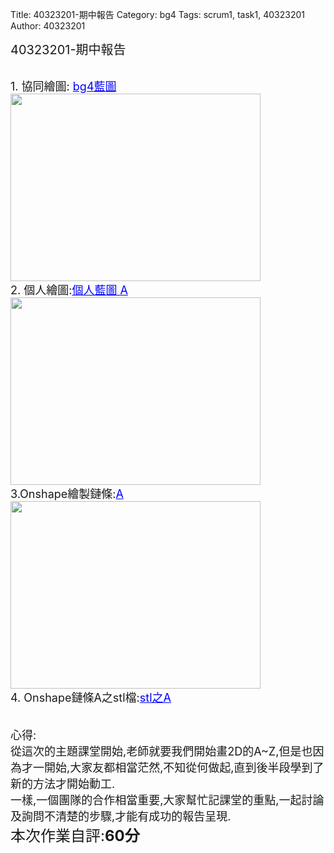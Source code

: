 Title: 40323201-期中報告
Category: bg4
Tags: scrum1, task1, 40323201
Author: 40323201

<span style="font-size:20px;">40323201-期中報告</span>
<!-- PELICAN_END_SUMMARY -->
<br>
<span style="font-size:18px;">1. 協同繪圖: <a href="http://cdw2bg4-40323201.rhcloud.com/bg4/scrum1_task1" style="color:blue;"> bg4藍圖 </a></span>
<br>
<img
src="https://lh3.googleusercontent.com/1TFAuSJABdP1eesI1XkSroR3jzmL0PB5en-5QSC8Qa7MKm0pBc4Bl4Kvkz-3T3MbRFF4d-fTh034KkVBxI0yAb1S9z1LmFVIkNqhNQHp32BnpyABrFlg6qZia3cRrOv0BJBlSRy-d4H1b2hW-UVLPiFLOQ8KE4lbesEBb1wrmeYSlVejtDrgIIuCS6lq8kXIB-a39rZ0uzc29_59PFRmuezQUMxdeO0sUfrI2pJQiwQCV9jdc4YaswRV6VMJ9bJWaqGCr1GDVdAvP4BaoJDPXN18WgFMVgHHbQro9TT8uSSjgyvELIA_1lPN5v45-IuHeV6ky9kakl5vGGsEEaL0r057YXOq4QqLiwiMKQ8dv6kIhSn06AO5MMxh17LSfGC-fvNy_RIf7_UtUqlrKjx-zXdibHPHHYh4qOkcvh5_L1jSZx-oy6YmJczBUW_b0UHHctTic0ssZXyI7IHNAC_gGgsFoSUtQxvn---NzG4FWINB28tWMvYl-T5JEqc9I-oONm-pfI0Cr5SmQHsLOjJrMWNfpoLAupMBeMYLS6ludViTXYmZ0_fzwsb8biEUxVbcMD39=w638-h598-no"width="400"height="300">
<br>
<span style="font-size:18px;">2. 個人繪圖:<a href="http://bg4scrum1-40323201.rhcloud.com/"style="color:blue;">個人藍圖 A </font></a></span>
<br>
<img
src="https://lh3.googleusercontent.com/ZCuvH0G0ouW-_pFhhVbwFu0_tl1Gz3iWbesJ8c6_BwfnGChpKNA5f57lbjDraMrOQ3-MUdK9561QcYq3K9jwwZ-NU7PsFRNvBHM3wXHiqdSrEYRmICmf8enPF_CCouFS6Sj9AO7nd37hVVhfQYyVRtUzwqRI5-KBkmC86wjLk2cyUx3K9eL8JRvbs-W34J3DCwgao7GYfKWIe8xWtAkQyo-FrAbVH5Eo1Gs_2WEGC5JWNdcRjTvsHU7VzcFW4rrk2Jqss0S24H7neBDCr3c7a7HbZFI38ELwPJxdxcKB2ye4CWGVC1raMdLpKW29LoC5rpaEm1DOHoV0y4uC4wLDXGSA_bUT5FcMm25YT-6QPXW3e8uwjvuC1HcX21aXllhnWuVIwJyB0xxs8AsDAL-R_SynBuhI3uzjgI1KlkF5DsuNk4rC8en351dMiMLPwgxQQaThhVka5BsWxkLLqz9jKuXTTQvRsqtEo3t6ZG-bdRCs7PttUbJDLYtR2P4I3TbiFpGRYIQUsHrumOSMe3q31GNazqId1JqW2xWd1xEuANfLcS3exc0vsaj2fe9dpxdPyRrf=w561-h470-no"width="400"height="300">
<br>
<span style="font-size:18px;">3.Onshape繪製鏈條:<a href="https://cad.onshape.com/documents/b8e75d0261b9d2f91ff7fbe8/w/3583de3e0792c9793f320027/e/f5ac724a461a16bb1370e750"style="color:blue;">A </font></a></span>
<br>
<img
src="https://lh3.googleusercontent.com/e6HaKaPUEGKIdBNS22Ij6_1yfUvUFNFZSZBpTGF5BUcBM4QQn6g66-cIc5LCTHYrfpKB5mo0N_gf_sJbfh_qUCVrpWr3_jf1HjDsTwmG8D-l12TBk_7eB0tGMhOIWMpr2IMSg2M9V0Gm3ho3FpGGfAptRap42MNUQvLXhENwb55n7IvDipMe-_Y5kldXB2zYoCAkiiasjG3ud3HuK592RQwqjvxG6quz31s_btT14iIk4Q6oGqw4g98NZaGWJHz6WO2mEgHi2xAaQF7A1hVtD2tttnN4dhR3St_QKdJOCahNqann5lPwd-fMlMoOjdQrpLv_L1JKqTzJkH1eSogxt3YZWndxguPJ2KLNdKt0IiezBoaMHa_S-Kyz-ucRsPlfUU5tdkOFdhSh9699R72e7EBxpH9rcQxloe_5qSOHQi43BjyPlTJ5NFn9IQGMY6_sUGt8tD7xo63uzL8sjf1UDI91x0JF4J-_XFRQb6Hc36PRYe1bTQ9x2QWMso0opyEJj7CrHuC8TkigFNaFxq8iFtBN1XbPv8mJG8O6mtvTEzSRNIXreYNqY3542XZR_mNnMAGG=w1035-h879-no"width="400"height="300">
<br>
<span style="font-size:18px;">4. Onshape鏈條A之stl檔:<a href="https://github.com/40323201/stl/blob/master/bg4%20chain%2040323201-A%20-%20chainA.stl"style="color:blue;">stl之A </font></a></span>
<br>
<script src="https://embed.github.com/view/3d/40323201/stl/master/bg4%20chain%2040323201-A%20-%20chainA.stl"></script>
<br>
<br>
<span style="font-size:18px;">心得:<br>
從這次的主題課堂開始,老師就要我們開始畫2D的A~Z,但是也因為才一開始,大家友都相當茫然,不知從何做起,直到後半段學到了新的方法才開始動工.
<br>
一樣,一個團隊的合作相當重要,大家幫忙記課堂的重點,一起討論及詢問不清楚的步驟,才能有成功的報告呈現.</span>
<br>
<span style="font-size:24px;">本次作業自評:<strong>60分</strong></span>

